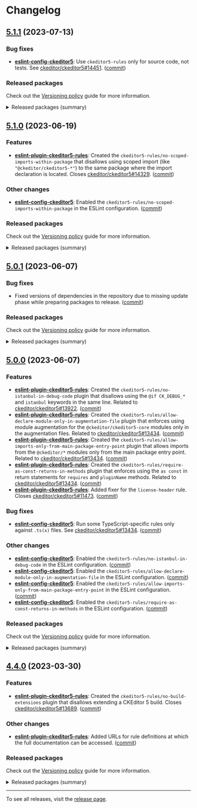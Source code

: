Changelog
=========

## [5.1.1](https://github.com/ckeditor/ckeditor5-linters-config/compare/v5.1.0...v5.1.1) (2023-07-13)

### Bug fixes

* **[eslint-config-ckeditor5](https://www.npmjs.com/package/eslint-config-ckeditor5)**: Use `ckeditor5-rules` only for source code, not tests. See [ckeditor/ckeditor5#14451](https://github.com/ckeditor/ckeditor5/issues/14451). ([commit](https://github.com/ckeditor/ckeditor5-linters-config/commit/ff8038d3149790740413bcafda8c39dc4ca69a7b))

### Released packages

Check out the [Versioning policy](https://ckeditor.com/docs/ckeditor5/latest/framework/guides/support/versioning-policy.html) guide for more information.

<details>
<summary>Released packages (summary)</summary>

Other releases:

* [eslint-config-ckeditor5](https://www.npmjs.com/package/eslint-config-ckeditor5): v5.1.0 => v5.1.1
* [eslint-plugin-ckeditor5-rules](https://www.npmjs.com/package/eslint-plugin-ckeditor5-rules): v5.1.0 => v5.1.1
* [stylelint-config-ckeditor5](https://www.npmjs.com/package/stylelint-config-ckeditor5): v5.1.0 => v5.1.1
* [stylelint-plugin-ckeditor5-rules](https://www.npmjs.com/package/stylelint-plugin-ckeditor5-rules): v5.1.0 => v5.1.1
</details>


## [5.1.0](https://github.com/ckeditor/ckeditor5-linters-config/compare/v5.0.1...v5.1.0) (2023-06-19)

### Features

* **[eslint-plugin-ckeditor5-rules](https://www.npmjs.com/package/eslint-plugin-ckeditor5-rules)**: Created the `ckeditor5-rules/no-scoped-imports-within-package` that disallows using scoped import (like `"@ckeditor/ckeditor5-*"`) to the same package where the import declaration is located. Closes [ckeditor/ckeditor5#14329](https://github.com/ckeditor/ckeditor5/issues/14329). ([commit](https://github.com/ckeditor/ckeditor5-linters-config/commit/af2205c8cd7b726c3fdb59c7e838521afbf108e8))

### Other changes

* **[eslint-config-ckeditor5](https://www.npmjs.com/package/eslint-config-ckeditor5)**: Enabled the `ckeditor5-rules/no-scoped-imports-within-package` in the ESLint configuration. ([commit](https://github.com/ckeditor/ckeditor5-linters-config/commit/af2205c8cd7b726c3fdb59c7e838521afbf108e8))

### Released packages

Check out the [Versioning policy](https://ckeditor.com/docs/ckeditor5/latest/framework/guides/support/versioning-policy.html) guide for more information.

<details>
<summary>Released packages (summary)</summary>

Other releases:

* [eslint-config-ckeditor5](https://www.npmjs.com/package/eslint-config-ckeditor5): v5.0.1 => v5.1.0
* [eslint-plugin-ckeditor5-rules](https://www.npmjs.com/package/eslint-plugin-ckeditor5-rules): v5.0.1 => v5.1.0
* [stylelint-config-ckeditor5](https://www.npmjs.com/package/stylelint-config-ckeditor5): v5.0.1 => v5.1.0
* [stylelint-plugin-ckeditor5-rules](https://www.npmjs.com/package/stylelint-plugin-ckeditor5-rules): v5.0.1 => v5.1.0
</details>


## [5.0.1](https://github.com/ckeditor/ckeditor5-linters-config/compare/v5.0.0...v5.0.1) (2023-06-07)

### Bug fixes

* Fixed versions of dependencies in the repository due to missing update phase while preparing packages to release. ([commit](https://github.com/ckeditor/ckeditor5-linters-config/commit/f72aa1902ff4ee8ae391d9ca6178adc8052cb06c))

### Released packages

Check out the [Versioning policy](https://ckeditor.com/docs/ckeditor5/latest/framework/guides/support/versioning-policy.html) guide for more information.

<details>
<summary>Released packages (summary)</summary>

Other releases:

* [eslint-config-ckeditor5](https://www.npmjs.com/package/eslint-config-ckeditor5): v5.0.0 => v5.0.1
* [eslint-plugin-ckeditor5-rules](https://www.npmjs.com/package/eslint-plugin-ckeditor5-rules): v5.0.0 => v5.0.1
* [stylelint-config-ckeditor5](https://www.npmjs.com/package/stylelint-config-ckeditor5): v5.0.0 => v5.0.1
* [stylelint-plugin-ckeditor5-rules](https://www.npmjs.com/package/stylelint-plugin-ckeditor5-rules): v5.0.0 => v5.0.1
</details>


## [5.0.0](https://github.com/ckeditor/ckeditor5-linters-config/compare/v4.4.0...v5.0.0) (2023-06-07)

### Features

* **[eslint-plugin-ckeditor5-rules](https://www.npmjs.com/package/eslint-plugin-ckeditor5-rules)**: Created the `ckeditor5-rules/no-istanbul-in-debug-code` plugin that disallows using the `@if CK_DEBUG_*` and `istanbul` keywords in the same line. Related to [ckeditor/ckeditor5#13922](https://github.com/ckeditor/ckeditor5/issues/13922). ([commit](https://github.com/ckeditor/ckeditor5-linters-config/commit/7d754ae2e77a1e596d79de5d48ba608d287ce0f7))
* **[eslint-plugin-ckeditor5-rules](https://www.npmjs.com/package/eslint-plugin-ckeditor5-rules)**: Created the `ckeditor5-rules/allow-declare-module-only-in-augmentation-file` plugin that enforces using module augmentation for the `@ckeditor/ckeditor5-core` modules only in the augmentation files. Related to [ckeditor/ckeditor5#13434](https://github.com/ckeditor/ckeditor5/issues/13434). ([commit](https://github.com/ckeditor/ckeditor5-linters-config/commit/1bdcbaa3a69032d8814ef2dc77afd4a1c57f1f24))
* **[eslint-plugin-ckeditor5-rules](https://www.npmjs.com/package/eslint-plugin-ckeditor5-rules)**: Created the `ckeditor5-rules/allow-imports-only-from-main-package-entry-point` plugin that allows imports from the `@ckeditor/*` modules only from the main package entry point. Related to [ckeditor/ckeditor5#13434](https://github.com/ckeditor/ckeditor5/issues/13434). ([commit](https://github.com/ckeditor/ckeditor5-linters-config/commit/1bdcbaa3a69032d8814ef2dc77afd4a1c57f1f24))
* **[eslint-plugin-ckeditor5-rules](https://www.npmjs.com/package/eslint-plugin-ckeditor5-rules)**: Created the `ckeditor5-rules/require-as-const-returns-in-methods` plugin that enforces using the `as const` in return statements for `requires` and `pluginName` methods. Related to [ckeditor/ckeditor5#13434](https://github.com/ckeditor/ckeditor5/issues/13434). ([commit](https://github.com/ckeditor/ckeditor5-linters-config/commit/1bdcbaa3a69032d8814ef2dc77afd4a1c57f1f24))
* **[eslint-plugin-ckeditor5-rules](https://www.npmjs.com/package/eslint-plugin-ckeditor5-rules)**: Added fixer for the `license-header` rule. Closes [ckeditor/ckeditor5#11473](https://github.com/ckeditor/ckeditor5/issues/11473). ([commit](https://github.com/ckeditor/ckeditor5-linters-config/commit/2873ecc10b8214131d1fe7121f0de9e9c05a9a74))

### Bug fixes

* **[eslint-config-ckeditor5](https://www.npmjs.com/package/eslint-config-ckeditor5)**: Run some TypeScript-specific rules only against `.ts(x)` files. See [ckeditor/ckeditor5#13434](https://github.com/ckeditor/ckeditor5/issues/13434). ([commit](https://github.com/ckeditor/ckeditor5-linters-config/commit/e6c778ad1afaf41a097346a4529f9353f39f2662))

### Other changes

* **[eslint-config-ckeditor5](https://www.npmjs.com/package/eslint-config-ckeditor5)**: Enabled the `ckeditor5-rules/no-istanbul-in-debug-code` in the ESLint configuration. ([commit](https://github.com/ckeditor/ckeditor5-linters-config/commit/7d754ae2e77a1e596d79de5d48ba608d287ce0f7))
* **[eslint-config-ckeditor5](https://www.npmjs.com/package/eslint-config-ckeditor5)**: Enabled the `ckeditor5-rules/allow-declare-module-only-in-augmentation-file` in the ESLint configuration. ([commit](https://github.com/ckeditor/ckeditor5-linters-config/commit/1bdcbaa3a69032d8814ef2dc77afd4a1c57f1f24))
* **[eslint-config-ckeditor5](https://www.npmjs.com/package/eslint-config-ckeditor5)**: Enabled the `ckeditor5-rules/allow-imports-only-from-main-package-entry-point` in the ESLint configuration. ([commit](https://github.com/ckeditor/ckeditor5-linters-config/commit/1bdcbaa3a69032d8814ef2dc77afd4a1c57f1f24))
* **[eslint-config-ckeditor5](https://www.npmjs.com/package/eslint-config-ckeditor5)**: Enabled the `ckeditor5-rules/require-as-const-returns-in-methods` in the ESLint configuration. ([commit](https://github.com/ckeditor/ckeditor5-linters-config/commit/1bdcbaa3a69032d8814ef2dc77afd4a1c57f1f24))

### Released packages

Check out the [Versioning policy](https://ckeditor.com/docs/ckeditor5/latest/framework/guides/support/versioning-policy.html) guide for more information.

<details>
<summary>Released packages (summary)</summary>

Releases containing new features:

* [eslint-config-ckeditor5](https://www.npmjs.com/package/eslint-config-ckeditor5): v4.4.0 => v5.0.0
* [eslint-plugin-ckeditor5-rules](https://www.npmjs.com/package/eslint-plugin-ckeditor5-rules): v4.4.0 => v5.0.0

Other releases:

* [stylelint-config-ckeditor5](https://www.npmjs.com/package/stylelint-config-ckeditor5): v4.4.0 => v5.0.0
* [stylelint-plugin-ckeditor5-rules](https://www.npmjs.com/package/stylelint-plugin-ckeditor5-rules): v4.4.0 => v5.0.0
</details>


## [4.4.0](https://github.com/ckeditor/ckeditor5-linters-config/compare/v4.3.0...v4.4.0) (2023-03-30)

### Features

* **[eslint-plugin-ckeditor5-rules](https://www.npmjs.com/package/eslint-plugin-ckeditor5-rules)**: Created the `ckeditor5-rules/no-build-extensions` plugin that disallows extending a CKEditor 5 build. Closes [ckeditor/ckeditor5#13689](https://github.com/ckeditor/ckeditor5/issues/13689). ([commit](https://github.com/ckeditor/ckeditor5-linters-config/commit/e1a43276ab521c5f32f8046645b9a8b6e99ae365))

### Other changes

* **[eslint-plugin-ckeditor5-rules](https://www.npmjs.com/package/eslint-plugin-ckeditor5-rules)**: Added URLs for rule definitions at which the full documentation can be accessed. ([commit](https://github.com/ckeditor/ckeditor5-linters-config/commit/e1a43276ab521c5f32f8046645b9a8b6e99ae365))

### Released packages

Check out the [Versioning policy](https://ckeditor.com/docs/ckeditor5/latest/framework/guides/support/versioning-policy.html) guide for more information.

<details>
<summary>Released packages (summary)</summary>

Releases containing new features:

* [eslint-config-ckeditor5](https://www.npmjs.com/package/eslint-config-ckeditor5): v4.3.0 => v4.4.0
* [eslint-plugin-ckeditor5-rules](https://www.npmjs.com/package/eslint-plugin-ckeditor5-rules): v4.3.0 => v4.4.0

Other releases:

* [stylelint-config-ckeditor5](https://www.npmjs.com/package/stylelint-config-ckeditor5): v4.3.0 => v4.4.0
* [stylelint-plugin-ckeditor5-rules](https://www.npmjs.com/package/stylelint-plugin-ckeditor5-rules): v4.3.0 => v4.4.0
</details>

---

To see all releases, visit the [release page](https://github.com/ckeditor/ckeditor5-linters-config/releases).
